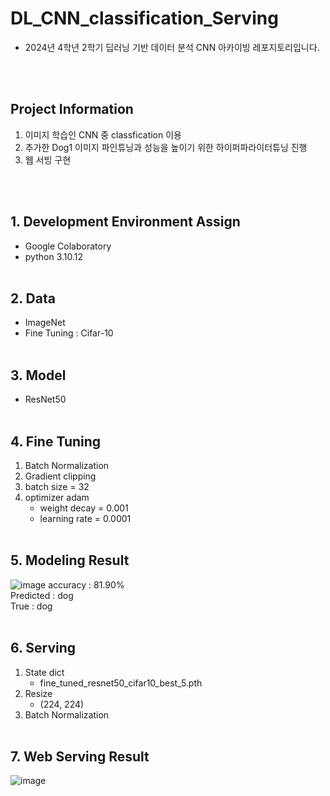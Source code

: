 # DL_CNN_classification_Serving
- 2024년 4학년 2학기 딥러닝 기반 데이터 분석 CNN 아카이빙 레포지토리입니다. 

</br></br>
## Project Information
1. 이미지 학습인 CNN 중 classfication 이용  
2. 추가한 Dog1 이미지 파인튜닝과 성능을 높이기 위한 하이퍼파라이터튜닝 진행  
3. 웹 서빙 구현

</br></br>

## 1. Development Environment Assign
- Google Colaboratory
- python 3.10.12
</br></br>

## 2. Data
- ImageNet
- Fine Tuning : Cifar-10
</br></br>

## 3. Model
- ResNet50
</br></br>

## 4. Fine Tuning
1. Batch Normalization
2. Gradient clipping
3. batch size = 32
4. optimizer adam
   - weight decay = 0.001
   - learning rate = 0.0001
</br></br>

## 5. Modeling Result
![image](https://github.com/user-attachments/assets/3d4ae3d7-67ee-458e-898d-11e55b912a69)
accuracy : 81.90%  
Predicted : dog  
True : dog
</br></br>

## 6. Serving
1. State dict
     - fine_tuned_resnet50_cifar10_best_5.pth
2. Resize
     - (224, 224)
3. Batch Normalization
</br></br>

## 7. Web Serving Result
![image](https://github.com/user-attachments/assets/a2651345-2723-4845-baa2-b290ba5037e2)

